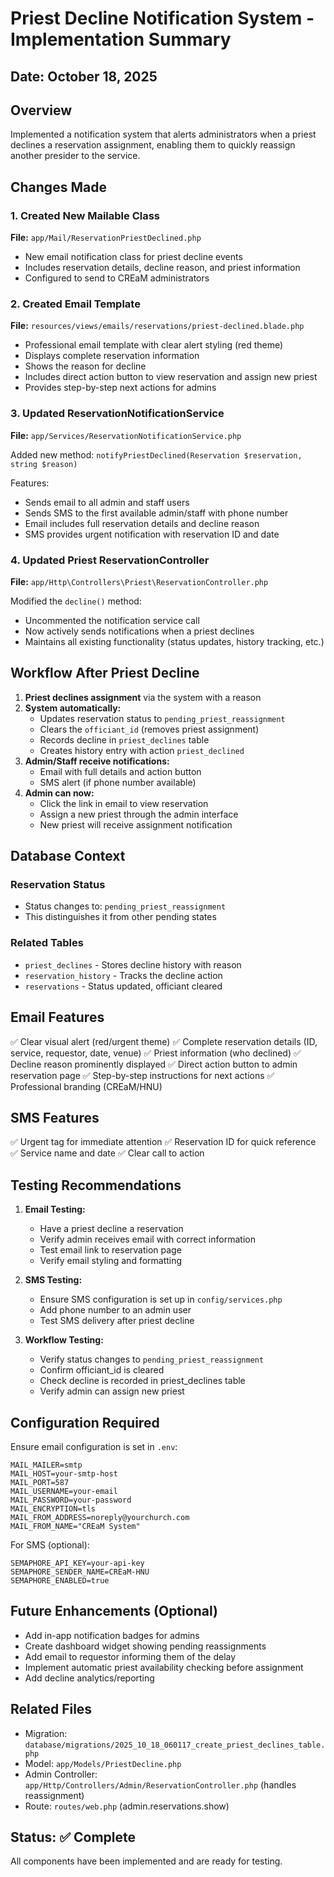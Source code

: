 # Priest Decline Notification System - Implementation Summary

## Date: October 18, 2025

## Overview

Implemented a notification system that alerts administrators when a priest declines a reservation assignment, enabling them to quickly reassign another presider to the service.

## Changes Made

### 1. Created New Mailable Class

**File:** `app/Mail/ReservationPriestDeclined.php`

-   New email notification class for priest decline events
-   Includes reservation details, decline reason, and priest information
-   Configured to send to CREaM administrators

### 2. Created Email Template

**File:** `resources/views/emails/reservations/priest-declined.blade.php`

-   Professional email template with clear alert styling (red theme)
-   Displays complete reservation information
-   Shows the reason for decline
-   Includes direct action button to view reservation and assign new priest
-   Provides step-by-step next actions for admins

### 3. Updated ReservationNotificationService

**File:** `app/Services/ReservationNotificationService.php`

Added new method: `notifyPriestDeclined(Reservation $reservation, string $reason)`

Features:

-   Sends email to all admin and staff users
-   Sends SMS to the first available admin/staff with phone number
-   Email includes full reservation details and decline reason
-   SMS provides urgent notification with reservation ID and date

### 4. Updated Priest ReservationController

**File:** `app/Http\Controllers\Priest\ReservationController.php`

Modified the `decline()` method:

-   Uncommented the notification service call
-   Now actively sends notifications when a priest declines
-   Maintains all existing functionality (status updates, history tracking, etc.)

## Workflow After Priest Decline

1. **Priest declines assignment** via the system with a reason
2. **System automatically:**
    - Updates reservation status to `pending_priest_reassignment`
    - Clears the `officiant_id` (removes priest assignment)
    - Records decline in `priest_declines` table
    - Creates history entry with action `priest_declined`
3. **Admin/Staff receive notifications:**
    - Email with full details and action button
    - SMS alert (if phone number available)
4. **Admin can now:**
    - Click the link in email to view reservation
    - Assign a new priest through the admin interface
    - New priest will receive assignment notification

## Database Context

### Reservation Status

-   Status changes to: `pending_priest_reassignment`
-   This distinguishes it from other pending states

### Related Tables

-   `priest_declines` - Stores decline history with reason
-   `reservation_history` - Tracks the decline action
-   `reservations` - Status updated, officiant cleared

## Email Features

✅ Clear visual alert (red/urgent theme)
✅ Complete reservation details (ID, service, requestor, date, venue)
✅ Priest information (who declined)
✅ Decline reason prominently displayed
✅ Direct action button to admin reservation page
✅ Step-by-step instructions for next actions
✅ Professional branding (CREaM/HNU)

## SMS Features

✅ Urgent tag for immediate attention
✅ Reservation ID for quick reference
✅ Service name and date
✅ Clear call to action

## Testing Recommendations

1. **Email Testing:**

    - Have a priest decline a reservation
    - Verify admin receives email with correct information
    - Test email link to reservation page
    - Verify email styling and formatting

2. **SMS Testing:**

    - Ensure SMS configuration is set up in `config/services.php`
    - Add phone number to an admin user
    - Test SMS delivery after priest decline

3. **Workflow Testing:**
    - Verify status changes to `pending_priest_reassignment`
    - Confirm officiant_id is cleared
    - Check decline is recorded in priest_declines table
    - Verify admin can assign new priest

## Configuration Required

Ensure email configuration is set in `.env`:

```env
MAIL_MAILER=smtp
MAIL_HOST=your-smtp-host
MAIL_PORT=587
MAIL_USERNAME=your-email
MAIL_PASSWORD=your-password
MAIL_ENCRYPTION=tls
MAIL_FROM_ADDRESS=noreply@yourchurch.com
MAIL_FROM_NAME="CREaM System"
```

For SMS (optional):

```env
SEMAPHORE_API_KEY=your-api-key
SEMAPHORE_SENDER_NAME=CREaM-HNU
SEMAPHORE_ENABLED=true
```

## Future Enhancements (Optional)

-   Add in-app notification badges for admins
-   Create dashboard widget showing pending reassignments
-   Add email to requestor informing them of the delay
-   Implement automatic priest availability checking before assignment
-   Add decline analytics/reporting

## Related Files

-   Migration: `database/migrations/2025_10_18_060117_create_priest_declines_table.php`
-   Model: `app/Models/PriestDecline.php`
-   Admin Controller: `app/Http/Controllers/Admin/ReservationController.php` (handles reassignment)
-   Route: `routes/web.php` (admin.reservations.show)

## Status: ✅ Complete

All components have been implemented and are ready for testing.
